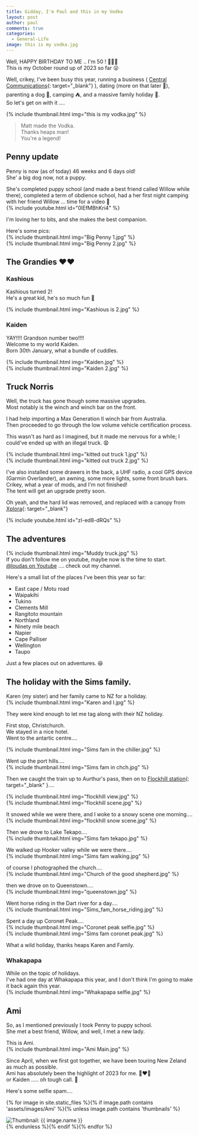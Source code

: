 ```yaml
---
title: Gidday, I'm Paul and this in my Vodka
layout: post
author: paul
comments: true
categories:
  - General-Life
image: this is my vodka.jpg
---
```

Well, HAPPY BIRTHDAY TO ME .. I'm 50 ! 🎂🎉🎉  
This is my October round up of 2023 so far 😮

Well, crikey, I've been busy this year, running a business ( [Central Communications](https://www.centralcomms.nz/){: target="_blank"} ), dating (more on that later 👧), parenting a dog 🐶, camping ⛺, and a massive family holiday 🛬.  
So let's get on with it ....   

{% include thumbnail.html img="this is my vodka.jpg" %}  
>  
> Matt made the Vodka.  
> Thanks heaps man!   
> You're a legend!  

## Penny update
Penny is now (as of today) 46 weeks and 6 days old!  
She' a big dog now, not a puppy.  

She's completed puppy school (and made a best friend called Willow while there), completed a term of obdience school, had a her first night camping with her friend Willow ... time for a video 🥰  
{% include youtube.html id="0lEfMBhKri4" %}  
  
I'm loving her to bits, and she makes the best companion.  

Here's some pics:  
{% include thumbnail.html img="Big Penny 1.jpg" %}  
{% include thumbnail.html img="Big Penny 2.jpg" %}  

## The Grandies ❤️❤️ 
### Kashious
Kashious turned 2!  
He's a great kid, he's so much fun 🤪  

{% include thumbnail.html img="Kashious is 2.jpg" %}  

### Kaiden
YAY!!!! Grandson number two!!!!  
Welcome to my world Kaiden.  
Born 30th January, what a bundle of cuddles.  

{% include thumbnail.html img="Kaiden.jpg" %}  
{% include thumbnail.html img="Kaiden 2.jpg" %}  

## Truck Norris
Well, the truck has gone though some massive upgrades.  
Most notably is the winch and winch bar on the front.  

I had help importing a Max Generation II winch bar from Australia.  
Then proceeded to go through the low volume vehicle certification process.  

This wasn't as hard as I imagined, but it made me nervous for a while; I could've ended up with an illegal truck. 😧  

{% include thumbnail.html img="kitted out truck 1.jpg" %}  
{% include thumbnail.html img="kitted out truck 2.jpg" %}  

I've also installed some drawers in the back, a UHF radio, a cool GPS device (Garmin Overlander), an awning, some more lights, some front brush bars.  
Crikey, what a year of mods, and I'm not finished!  
The tent will get an upgrade pretty soon.  

Oh yeah, and the hard lid was removed, and replaced with a canopy from [Xplora](https://xplora.co.nz/){: target="_blank"}

{% include youtube.html id="zI-ed8-dRQs" %}  

## The adventures 
{% include thumbnail.html img="Muddy truck.jpg" %}  
If you don't follow me on youtube, maybe now is the time to start.  
[@loudas on Youtube](https://www.youtube.com/@loudas) .... check out my channel.  

Here's a small list of the places I've been this year so far:
* East cape / Motu road
* Waipakihi 
* Tukino 
* Clements Mill
* Rangitoto mountain
* Northland
* Ninety mile beach
* Napier
* Cape Palliser
* Wellington
* Taupo

Just a few places out on adventures. 😆  

## The holiday with the Sims family.
Karen (my sister) and her family came to NZ for a holiday.  
{% include thumbnail.html img="Karen and I.jpg" %}  

They were kind enough to let me tag along with their NZ holiday.  

First stop, Christchurch.  
We stayed in a nice hotel.  
Went to the antartic centre....   

{% include thumbnail.html img="Sims fam in the chiller.jpg" %}  

Went up the port hills....   
{% include thumbnail.html img="Sims fam in chch.jpg" %}  

Then we caught the train up to Aurthur's pass, then on to [Flockhill station](https://www.flockhillnz.com/){: target="_blank" }....   

{% include thumbnail.html img="flockhill view.jpg" %}  
{% include thumbnail.html img="flockhill scene.jpg" %}  

It snowed while we were there, and I woke to a snowy scene one morning....   
{% include thumbnail.html img="flockhill snow scene.jpg" %}  

Then we drove to Lake Tekapo....  
{% include thumbnail.html img="Sims fam tekapo.jpg" %}  

We walked up Hooker valley while we were there....   
{% include thumbnail.html img="Sims fam walking.jpg" %}  

of course I photographed the church....  
{% include thumbnail.html img="Church of the good shepherd.jpg" %}  

then we drove on to Queenstown....   
{% include thumbnail.html img="queenstown.jpg" %}  

Went horse riding in the Dart river for a day....   
{% include thumbnail.html img="Sims_fam_horse_riding.jpg" %}  

Spent a day up Coronet Peak....   
{% include thumbnail.html img="Coronet peak selfie.jpg" %}  
{% include thumbnail.html img="Sims fam coronet peak.jpg" %}  

What a wild holiday, thanks heaps Karen and Family.  

### Whakapapa
While on the topic of holidays.  
I've had one day at Whakapapa this year, and I don't think I'm going to make it back again this year.  
{% include thumbnail.html img="Whakapapa selfie.jpg" %}  

## Ami 

So, as I mentioned previously I took Penny to puppy school.  
She met a best friend, Willow, and well, I met a new lady.  

This is Ami.  
{% include thumbnail.html img="Ami Main.jpg" %}  

Since April, when we first got together, we have been touring New Zeland as much as possible.  
Ami has absolutely been the highlight of 2023 for me. 👩‍❤️‍👨  
or Kaiden ..... oh tough call. 👶  


Here's some selfie spam....  

<div class="masonrygallery card-columns no-gutters">
<div class="row" data-masonry="{'percentPosition': true }">

{% for image in site.static_files %}{% if image.path contains 'assets/images/Ami' %}{% unless image.path contains 'thumbnails' %}<div class="card">
 <div class="thumbnail">
  <img src="{{ site.url }}/{{ image.basename | prepend: 'assets/images/Ami/thumbnails/' | append: image.extname }}" alt="Thumbnail: {{ image.name }}" rel="lightbox" class="thumbnail">
 </div>
</div>{% endunless %}{% endif %}{% endfor %}
</div>
</div>

